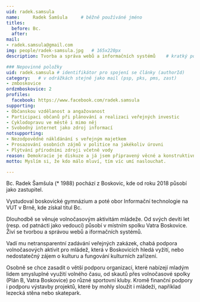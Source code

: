 ```yaml
---
uid: radek.samsula
name:     Radek Šamšula  	# běžně používáné jméno
titles:
  before: Bc. 
  after:
mail:
- radek.samsula@gmail.com
img: people/radek-samsula.jpg   # 165x220px
description: Tvorba a správa webů a informačních systémů 	# kratký popis, max 160 znaků

### Nepovinné položky
uid: radek.samsula # identifikátor pro spojení se články (authorId)
category: 	# v odrážkách stejně jako mail (psp, pks, pms, zast)
- zmboskovice
ordzmboskovice: 2
profiles:
  facebook: https://www.facebook.com/radek.samsula
supporting:
- Občanskou vzdělanost a angažovanost
- Participaci občanů při plánování a realizaci veřejných investic
- Cyklodopravu ve městě i mimo něj
- Svobodný internet jako zdroj informací
notsupporting:
- Nezodpovědné nákldánání s veřejným majetkem
- Prosazování osobních zájmů v politice na jakékoliv úrovni
- Plýtvání přírodními zdroji včetně vody
reason: Demokracie je diskuze a já jsem připravený věcné a konstruktivně diskutovat se všemi, kdo o to budou mít zájem.
motto: Myslím si, že kdo málo mluví, tím víc umí naslouchat.

---
```


Bc. Radek Šamšula (\* 1988) pochází z Boskovic, kde od roku 2018 působí jako zastupitel.

Vystudoval boskovické gymnázium a poté obor Informační technologie na VUT v Brně, kde získal titul Bc.

Dlouhodbě se věnuje volnočasovým aktivitám mládeže. Od svých devíti let (resp. od patnácti jako vedoucí) působí v místním spolku Vatra Boskovice. Živí se tvorbou a správou webů a iformačních systémů.

Vadí mu netransparentní zadávání veřejných zakázek, chabá podpora volnočasových aktivit pro mládež, která v Boskovicích hledá vyžití, nebo nedostatečný zájem o kulturu a fungování kulturních zařízení.

Osobně se chce zasadit o větší podporu organizací, které nabízejí mladým lidem smysluplné využití volného času, od skautů přes volnočasové spolky (Plán B, Vatra Boskovice) po různé sportovní kluby. Kromě finanční podpory i podporu výstavby projektů, které by mohly sloužit i mládeži, například lezecká stěna nebo skatepark.
